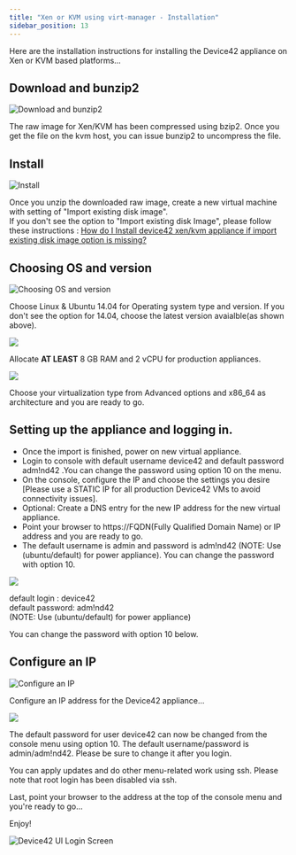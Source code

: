 ```yaml
---
title: "Xen or KVM using virt-manager - Installation"
sidebar_position: 13
---
```


Here are the installation instructions for installing the Device42 appliance on Xen or KVM based platforms...

## Download and bunzip2

![Download and bunzip2](/assets/images/wpid6122-Download_and_bunzip2.png)

The raw image for Xen/KVM has been compressed using bzip2. Once you get the file on the kvm host, you can issue bunzip2 to uncompress the file.

## Install

![Install](/assets/images/wpid6123-Download_and_Install.png)

Once you unzip the downloaded raw image, create a new virtual machine with setting of "Import existing disk image".  
If you don't see the option to "Import existing disk Image", please follow these instructions : [How do I Install device42 xen/kvm appliance if import existing disk image option is missing?](https://device42.zendesk.com/entries/22412668)

## Choosing OS and version

![Choosing OS and version](/assets/images/wpid6121-Choosing_OS_and_version.png)

Choose Linux & Ubuntu 14.04 for Operating system type and version. If you don't see the option for 14.04, choose the latest version avaialble(as shown above).

![](/assets/images/wpid6124-media_1326264722468.png)

Allocate **AT LEAST** 8 GB RAM and 2 vCPU for production appliances.

![](/assets/images/wpid6125-media_1326264734201.png)

Choose your virtualization type from Advanced options and x86\_64 as architecture and you are ready to go.

## Setting up the appliance and logging in.

- Once the import is finished, power on new virtual appliance.
- Login to console with default username device42 and default password adm!nd42 .You can change the password using option 10 on the menu.
- On the console, configure the IP and choose the settings you desire \[Please use a STATIC IP for all production Device42 VMs to avoid connectivity issues\].
- Optional: Create a DNS entry for the new IP address for the new virtual appliance.
- Point your browser to https://FQDN(Fully Qualified Domain Name) or IP address and you are ready to go.
- The default username is admin and password is adm!nd42 (NOTE: Use (ubuntu/default) for power appliance). You can change the password with option 10.

![](/assets/images/wpid6128-media_1418268309382.png)
    

default login : device42  
default password: adm!nd42  
(NOTE: Use (ubuntu/default) for power appliance)

You can change the password with option 10 below.

## Configure an IP

![Configure an IP](/assets/images/wpid6129-Above_steps_in_images.png)

Configure an IP address for the Device42 appliance...

![](/assets/images/wpid6126-media_1338939487714.png)

The default password for user device42 can now be changed from the console menu using option 10. The default username/password is admin/adm!nd42. Please be sure to change it after you login.

You can apply updates and do other menu-related work using ssh. Please note that root login has been disabled via ssh.

Last, point your browser to the address at the top of the console menu and you're ready to go...

Enjoy!

![Device42 UI Login Screen](/assets/images/d42_UI-LOGIN_SCREEN.png)
